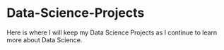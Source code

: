 # Data-Science-Projects
Here is where I will keep my Data Science Projects as I continue to learn more about Data Science.
